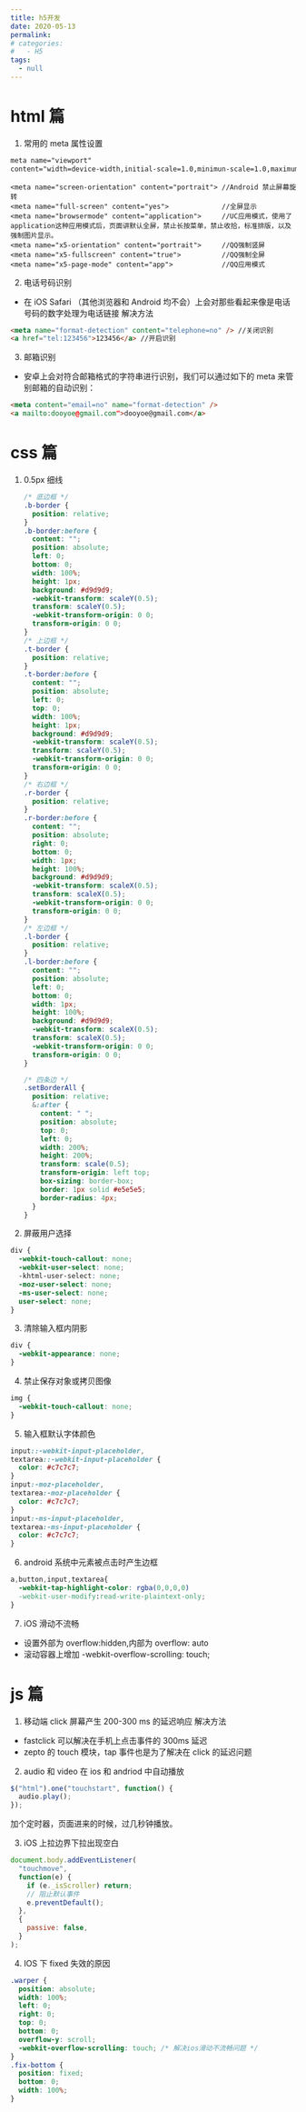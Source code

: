 ```yaml
---
title: h5开发
date: 2020-05-13
permalink:
# categories:
#   - H5
tags:
  - null
---
```


# html 篇

1. 常用的 meta 属性设置

```html
meta name="viewport"
content="width=device-width,initial-scale=1.0,minimun-scale=1.0,maximum-scale=1.0,user-scalable=no"/>
```

```
<meta name="screen-orientation" content="portrait"> //Android 禁止屏幕旋转
<meta name="full-screen" content="yes">             //全屏显示
<meta name="browsermode" content="application">     //UC应用模式，使用了application这种应用模式后，页面讲默认全屏，禁止长按菜单，禁止收拾，标准排版，以及强制图片显示。
<meta name="x5-orientation" content="portrait">     //QQ强制竖屏
<meta name="x5-fullscreen" content="true">          //QQ强制全屏
<meta name="x5-page-mode" content="app">            //QQ应用模式
```

2. 电话号码识别

- 在 iOS Safari （其他浏览器和 Android 均不会）上会对那些看起来像是电话号码的数字处理为电话链接
  解决方法

```html
<meta name="format-detection" content="telephone=no" /> //关闭识别
<a href="tel:123456">123456</a> //开启识别
```

3. 邮箱识别

- 安卓上会对符合邮箱格式的字符串进行识别，我们可以通过如下的 meta 来管别邮箱的自动识别：

```html
<meta content="email=no" name="format-detection" />
<a mailto:dooyoe@gmail.com">dooyoe@gmail.com</a>
```

# css 篇

1. 0.5px 细线

   ```css
   /* 底边框 */
   .b-border {
     position: relative;
   }
   .b-border:before {
     content: "";
     position: absolute;
     left: 0;
     bottom: 0;
     width: 100%;
     height: 1px;
     background: #d9d9d9;
     -webkit-transform: scaleY(0.5);
     transform: scaleY(0.5);
     -webkit-transform-origin: 0 0;
     transform-origin: 0 0;
   }
   /* 上边框 */
   .t-border {
     position: relative;
   }
   .t-border:before {
     content: "";
     position: absolute;
     left: 0;
     top: 0;
     width: 100%;
     height: 1px;
     background: #d9d9d9;
     -webkit-transform: scaleY(0.5);
     transform: scaleY(0.5);
     -webkit-transform-origin: 0 0;
     transform-origin: 0 0;
   }
   /* 右边框 */
   .r-border {
     position: relative;
   }
   .r-border:before {
     content: "";
     position: absolute;
     right: 0;
     bottom: 0;
     width: 1px;
     height: 100%;
     background: #d9d9d9;
     -webkit-transform: scaleX(0.5);
     transform: scaleX(0.5);
     -webkit-transform-origin: 0 0;
     transform-origin: 0 0;
   }
   /* 左边框 */
   .l-border {
     position: relative;
   }
   .l-border:before {
     content: "";
     position: absolute;
     left: 0;
     bottom: 0;
     width: 1px;
     height: 100%;
     background: #d9d9d9;
     -webkit-transform: scaleX(0.5);
     transform: scaleX(0.5);
     -webkit-transform-origin: 0 0;
     transform-origin: 0 0;
   }

   /* 四条边 */
   .setBorderAll {
     position: relative;
     &:after {
       content: " ";
       position: absolute;
       top: 0;
       left: 0;
       width: 200%;
       height: 200%;
       transform: scale(0.5);
       transform-origin: left top;
       box-sizing: border-box;
       border: 1px solid #e5e5e5;
       border-radius: 4px;
     }
   }
   ```

2. 屏蔽用户选择

```css
div {
  -webkit-touch-callout: none;
  -webkit-user-select: none;
  -khtml-user-select: none;
  -moz-user-select: none;
  -ms-user-select: none;
  user-select: none;
}
```

3. 清除输入框内阴影

```css
div {
  -webkit-appearance: none;
}
```

4. 禁止保存对象或拷贝图像

```css
img {
  -webkit-touch-callout: none;
}
```

5. 输入框默认字体颜色

```css
input::-webkit-input-placeholder,
textarea::-webkit-input-placeholder {
  color: #c7c7c7;
}
input:-moz-placeholder,
textarea:-moz-placeholder {
  color: #c7c7c7;
}
input:-ms-input-placeholder,
textarea:-ms-input-placeholder {
  color: #c7c7c7;
}
```

6. android 系统中元素被点击时产生边框

```css
a,button,input,textarea{
  -webkit-tap-highlight-color: rgba(0,0,0,0)
  -webkit-user-modify:read-write-plaintext-only;
}
```

7. iOS 滑动不流畅

- 设置外部为 overflow:hidden,内部为 overflow: auto
- 滚动容器上增加 -webkit-overflow-scrolling: touch;

# js 篇

1. 移动端 click 屏幕产生 200-300 ms 的延迟响应
   解决方法

- fastclick 可以解决在手机上点击事件的 300ms 延迟
- zepto 的 touch 模块，tap 事件也是为了解决在 click 的延迟问题

2. audio 和 video 在 ios 和 andriod 中自动播放

```js
$("html").one("touchstart", function() {
  audio.play();
});
```

加个定时器，页面进来的时候，过几秒钟播放。

3. iOS 上拉边界下拉出现空白

```js
document.body.addEventListener(
  "touchmove",
  function(e) {
    if (e._isScroller) return;
    // 阻止默认事件
    e.preventDefault();
  },
  {
    passive: false,
  }
);
```

4. IOS 下 fixed 失效的原因

```css
.warper {
  position: absolute;
  width: 100%;
  left: 0;
  right: 0;
  top: 0;
  bottom: 0;
  overflow-y: scroll;
  -webkit-overflow-scrolling: touch; /* 解决ios滑动不流畅问题 */
}
.fix-bottom {
  position: fixed;
  bottom: 0;
  width: 100%;
}
```
